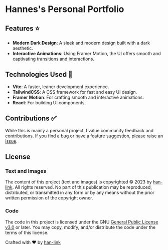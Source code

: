 # Hannes's Personal Portfolio

## Features :star:

- **Modern Dark Design**: A sleek and modern design built with a dark aesthetic.
- **Interactive Animations**: Using Framer Motion, the UI offers smooth and captivating transitions and interactions.

## Technologies Used :trident:

- **Vite**: A faster, leaner development experience.
- **TailwindCSS**: A CSS framework for fast and easy UI design.
- **Framer Motion**: For crafting smooth and interactive animations.
- **React**: For building UI components.

## Contributions :white_check_mark:

While this is mainly a personal project, I value community feedback and contributions. If you find a bug or have a feature suggestion, please raise an [issue](https://github.com/han-link/me/issues).

## License

### Text and Images

The content of this project (text and images) is copyrighted © 2023 by [han-link](https://hannes-link.de). All rights reserved. No part of this publication may be reproduced, distributed, or transmitted in any form or by any means without the prior written permission of the copyright owner.

### Code

The code in this project is licensed under the GNU [General Public License v3.0](LICENSE-CODE) or later. You may copy, modify, and/or distribute the code under the terms of this license.

Crafted with :heart: by [han-link](https://hannes-link.de)
